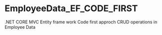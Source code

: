 # EmployeeData_EF_CODE_FIRST

.NET CORE MVC Entity frame work Code first approch CRUD operations in Employee Data 
